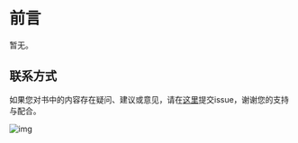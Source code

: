 # 前言

暂无。

## 联系方式

如果您对书中的内容存在疑问、建议或意见，请在[这里](https://github.com/wr786/PythonTutorial/issues)提交issue，谢谢您的支持与配合。

![img](https://wr786.github.io/images/tmp/givememoney.png)